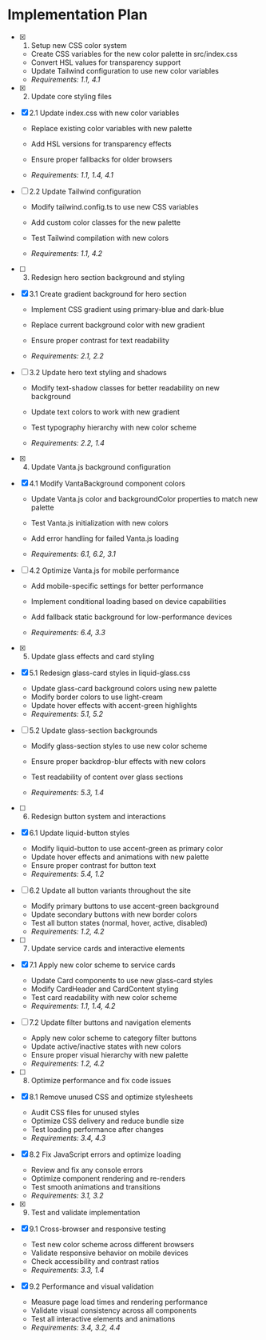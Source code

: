 # Implementation Plan

- [x] 1. Setup new CSS color system


  - Create CSS variables for the new color palette in src/index.css
  - Convert HSL values for transparency support
  - Update Tailwind configuration to use new color variables
  - _Requirements: 1.1, 4.1_

- [x] 2. Update core styling files


- [x] 2.1 Update index.css with new color variables

  - Replace existing color variables with new palette
  - Add HSL versions for transparency effects
  - Ensure proper fallbacks for older browsers


  - _Requirements: 1.1, 1.4, 4.1_

- [ ] 2.2 Update Tailwind configuration
  - Modify tailwind.config.ts to use new CSS variables


  - Add custom color classes for the new palette
  - Test Tailwind compilation with new colors
  - _Requirements: 1.1, 4.2_



- [ ] 3. Redesign hero section background and styling
- [x] 3.1 Create gradient background for hero section

  - Implement CSS gradient using primary-blue and dark-blue
  - Replace current background color with new gradient
  - Ensure proper contrast for text readability


  - _Requirements: 2.1, 2.2_

- [ ] 3.2 Update hero text styling and shadows
  - Modify text-shadow classes for better readability on new background


  - Update text colors to work with new gradient
  - Test typography hierarchy with new color scheme
  - _Requirements: 2.2, 1.4_

- [x] 4. Update Vanta.js background configuration


- [x] 4.1 Modify VantaBackground component colors

  - Update Vanta.js color and backgroundColor properties to match new palette
  - Test Vanta.js initialization with new colors
  - Add error handling for failed Vanta.js loading


  - _Requirements: 6.1, 6.2, 3.1_

- [ ] 4.2 Optimize Vanta.js for mobile performance
  - Add mobile-specific settings for better performance
  - Implement conditional loading based on device capabilities


  - Add fallback static background for low-performance devices
  - _Requirements: 6.4, 3.3_

- [x] 5. Update glass effects and card styling


- [x] 5.1 Redesign glass-card styles in liquid-glass.css

  - Update glass-card background colors using new palette
  - Modify border colors to use light-cream
  - Update hover effects with accent-green highlights
  - _Requirements: 5.1, 5.2_



- [ ] 5.2 Update glass-section backgrounds
  - Modify glass-section styles to use new color scheme
  - Ensure proper backdrop-blur effects with new colors


  - Test readability of content over glass sections
  - _Requirements: 5.3, 1.4_

- [ ] 6. Redesign button system and interactions
- [x] 6.1 Update liquid-button styles



  - Modify liquid-button to use accent-green as primary color
  - Update hover effects and animations with new palette
  - Ensure proper contrast for button text
  - _Requirements: 5.4, 1.2_

- [ ] 6.2 Update all button variants throughout the site
  - Modify primary buttons to use accent-green background
  - Update secondary buttons with new border colors
  - Test all button states (normal, hover, active, disabled)
  - _Requirements: 1.2, 4.2_

- [ ] 7. Update service cards and interactive elements
- [x] 7.1 Apply new color scheme to service cards

  - Update Card components to use new glass-card styles
  - Modify CardHeader and CardContent styling
  - Test card readability with new color scheme
  - _Requirements: 1.1, 1.4, 4.2_

- [ ] 7.2 Update filter buttons and navigation elements
  - Apply new color scheme to category filter buttons
  - Update active/inactive states with new colors
  - Ensure proper visual hierarchy with new palette
  - _Requirements: 1.2, 4.2_

- [ ] 8. Optimize performance and fix code issues
- [x] 8.1 Remove unused CSS and optimize stylesheets


  - Audit CSS files for unused styles
  - Optimize CSS delivery and reduce bundle size
  - Test loading performance after changes
  - _Requirements: 3.4, 4.3_

- [x] 8.2 Fix JavaScript errors and optimize loading


  - Review and fix any console errors
  - Optimize component rendering and re-renders
  - Test smooth animations and transitions
  - _Requirements: 3.1, 3.2_

- [x] 9. Test and validate implementation


- [x] 9.1 Cross-browser and responsive testing


  - Test new color scheme across different browsers
  - Validate responsive behavior on mobile devices
  - Check accessibility and contrast ratios
  - _Requirements: 3.3, 1.4_

- [x] 9.2 Performance and visual validation


  - Measure page load times and rendering performance
  - Validate visual consistency across all components
  - Test all interactive elements and animations
  - _Requirements: 3.4, 3.2, 4.4_